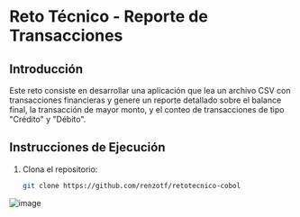 # Reto Técnico - Reporte de Transacciones

## Introducción
Este reto consiste en desarrollar una aplicación que lea un archivo CSV con transacciones financieras y genere un reporte detallado sobre el balance final, la transacción de mayor monto, y el conteo de transacciones de tipo "Crédito" y "Débito".

## Instrucciones de Ejecución

1. Clona el repositorio:
   ```bash
   git clone https://github.com/renzotf/retotecnico-cobol

![image](https://github.com/user-attachments/assets/39ed9a80-b043-4481-9ac5-3209838f8d10)
